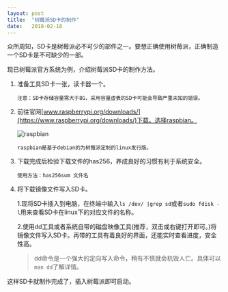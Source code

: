 ```yaml
---
layout: post
title:  "树莓派SD卡的制作"
date:   2018-02-18
---
```


众所周知，SD卡是树莓派必不可少的部件之一。要想正确使用树莓派，正确制造一个SD卡是不可缺少的一部。

现已树莓派官方系统为例，介绍树莓派SD卡的制作方法。

1. 准备工具SD卡一张，读卡器一个。

    `注意：SD卡存储容量需大于8G，采用容量虚表的SD卡可能会导致严重未知的错误。`
2. 前往官网[www.raspberrypi.org/downloads/](https://www.raspberrypi.org/downloads/)下载。选择raspbian。

    ![raspbian](https://www.raspberrypi.org/app/uploads/2015/08/raspbian.png)

    `raspbian是基于debian的为树莓派定制的linux发行版。`

3. 下载完成后检验下载文件的has256，养成良好的习惯有利于系统安全。

    `使用方法：has256sum 文件名`

4. 将下载镜像文件写入SD卡。

    1.现将SD卡插入到电脑，在终端中输入`ls /dev/ |grep sd`或者`sudo fdisk -l`用来查看SD卡在linux下的对应文件的名称。

    2.使用dd工具或者系统自带的磁盘映像工具(推荐，双击或右键打开即可。)将镜像文件写入SD卡。再带的工具有着良好的界面，还能实时查看进度，安全性高。
    >dd命令是一个强大的定向写入命令，稍有不慎就会机毁人亡。具体可以`man dd`了解详情。

这样SD卡就制作完成了，插入树莓派即可启动。
